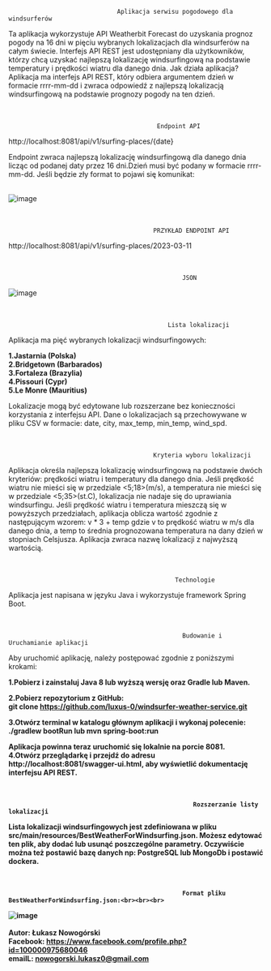                                  Aplikacja serwisu pogodowego dla windsurferów
                                  

Ta aplikacja wykorzystuje API Weatherbit Forecast do uzyskania prognoz pogody na 16 dni w pięciu wybranych lokalizacjach dla windsurferów na całym świecie. Interfejs API REST jest udostępniany dla użytkowników, którzy chcą uzyskać najlepszą lokalizację windsurfingową na podstawie temperatury i prędkości wiatru dla danego dnia.
Jak działa aplikacja?
Aplikacja ma interfejs API REST, który odbiera argumentem dzień w formacie rrrr-mm-dd i zwraca odpowiedź z najlepszą lokalizacją windsurfingową na podstawie prognozy pogody na ten dzień.<br><br><br>


                                             Endpoint API
                                              

http://localhost:8081/api/v1/surfing-places/{date}

Endpoint zwraca najlepszą lokalizację windsurfingową dla danego dnia licząc od podanej daty przez 16 dni.Dzień musi być podany w formacie rrrr-mm-dd.
Jeśli będzie zły format to pojawi się komunikat:<br><br>


![image](https://user-images.githubusercontent.com/74199705/224484107-68aa4f6d-1928-448f-b2eb-f439af56f7b7.png)<br><br><br>



                                            PRZYKŁAD ENDPOINT API
                                            
http://localhost:8081/api/v1/surfing-places/2023-03-11<br><br><br>

                                                    JSON
                                                    

![image](https://user-images.githubusercontent.com/74199705/224482127-a474f8d5-490d-4ae3-acfe-06c94d5b0bec.png)<br><br><br>



                                                Lista lokalizacji


Aplikacja ma pięć wybranych lokalizacji windsurfingowych:

<b>1.Jastarnia (Polska)</b><br>
<b>2.Bridgetown (Barbarados)</b><br>
<b>3.Fortaleza (Brazylia)</b><br>
<b>4.Pissouri (Cypr)</b><br>
<b>5.Le Monre (Mauritius)</b><br>

Lokalizacje mogą być edytowane lub rozszerzane bez konieczności korzystania z interfejsu API. Dane o lokalizacjach są przechowywane w pliku CSV w formacie:
date, city, max_temp, min_temp, wind_spd.<br><br><br>



                                            Kryteria wyboru lokalizacji
                                            
Aplikacja określa najlepszą lokalizację windsurfingową na podstawie dwóch kryteriów: prędkości wiatru i temperatury dla danego dnia.
Jeśli prędkość wiatru nie mieści się w przedziale <5;18>(m/s), a temperatura nie mieści się w przedziale <5;35>(st.C), lokalizacja nie nadaje się do uprawiania windsurfingu.
Jeśli prędkość wiatru i temperatura mieszczą się w powyższych przedziałach, aplikacja oblicza wartość zgodnie z następującym wzorem: v * 3 + temp
gdzie v to prędkość wiatru w m/s dla danego dnia, a temp to średnia prognozowana temperatura na dany dzień w stopniach Celsjusza. Aplikacja zwraca nazwę lokalizacji z najwyższą wartością.<br><br><br>


                                                  Technologie
                                                  

Aplikacja jest napisana w języku Java i wykorzystuje framework Spring Boot.<br><br><br>



                                                    Budowanie i Uruchamianie aplikacji
                                    

Aby uruchomić aplikację, należy postępować zgodnie z poniższymi krokami:


<b>1.Pobierz i zainstaluj Java 8 lub wyższą wersję oraz Gradle lub Maven.</b>

<b>2.Pobierz repozytorium z GitHub:<br>
git clone https://github.com/luxus-0/windsurfer-weather-service.git</b>


<b>3.Otwórz terminal w katalogu głównym aplikacji i wykonaj polecenie:<br>
./gradlew bootRun
lub
mvn spring-boot:run</b>

<b>Aplikacja powinna teraz uruchomić się lokalnie na porcie 8081.</b><br>
<b>4.Otwórz przeglądarkę i przejdź do adresu http://localhost:8081/swagger-ui.html, aby wyświetlić dokumentację interfejsu API REST.<br><br><br>
                                                           
                                                        

                                                       Rozszerzanie listy lokalizacji
                                                    

Lista lokalizacji windsurfingowych jest zdefiniowana w pliku src/main/resources/BestWeatherForWindsurfing.json. Możesz edytować ten plik, aby dodać lub usunąć poszczególne parametry.
Oczywiście można też postawić bazę danych np: PostgreSQL lub MongoDb i postawić dockera.<br><br><br>


                                                  
                                                    Format pliku BestWeatherForWindsurfing.json:<br><br><br>


  ![image](https://user-images.githubusercontent.com/74199705/224487070-932395c9-b52c-4f7b-9f02-f8ac9ee68036.png)
<br><br>
                                                                          Autor: Łukasz Nowogórski<br>
                                                                          Facebook: https://www.facebook.com/profile.php?id=100000975680046<br>
                                                                          emailL: nowogorski.lukasz0@gmail.com<br>
